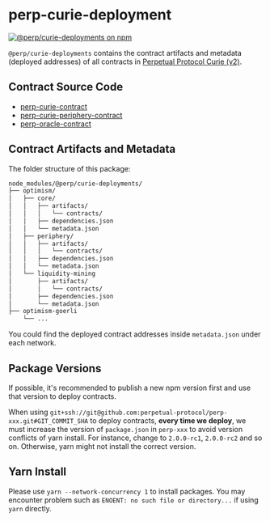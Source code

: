 # perp-curie-deployment

[![@perp/curie-deployments on npm](https://img.shields.io/npm/v/@perp/curie-deployments?style=flat-square)](https://www.npmjs.com/package/@perp/curie-deployments)

`@perp/curie-deployments` contains the contract artifacts and metadata (deployed addresses) of all contracts in [Perpetual Protocol Curie (v2)](https://perp.com/).

## Contract Source Code

- [perp-curie-contract](https://github.com/perpetual-protocol/perp-curie-contract)
- [perp-curie-periphery-contract](https://github.com/perpetual-protocol/perp-curie-periphery-contract)
- [perp-oracle-contract](https://github.com/perpetual-protocol/perp-oracle-contract)

## Contract Artifacts and Metadata

The folder structure of this package:

```bash
node_modules/@perp/curie-deployments/
├── optimism/
│   ├── core/
│   │   ├── artifacts/
│   │   │   └── contracts/
│   │   ├── dependencies.json
│   │   └── metadata.json
│   ├── periphery/
│   │   ├── artifacts/
│   │   │   └── contracts/
│   │   ├── dependencies.json
│   │   └── metadata.json
│   └── liquidity-mining
│       ├── artifacts/
│       │   └── contracts/
│       ├── dependencies.json
│       └── metadata.json
├── optimism-goerli
    └── ...
```

You could find the deployed contract addresses inside `metadata.json` under each network.

## Package Versions

If possible, it's recommended to publish a new npm version first and use that version to deploy contracts.

When using `git+ssh://git@github.com:perpetual-protocol/perp-xxx.git#GIT_COMMIT_SHA` to deploy contracts, **every time we deploy**, we must increase the version of `package.json` in `perp-xxx` to avoid version conflicts of yarn install. For instance, change to `2.0.0-rc1`, `2.0.0-rc2` and so on. Otherwise, yarn might not install the correct version.

## Yarn Install
Please use `yarn --network-concurrency 1` to install packages.
You may encounter problem such as `ENOENT: no such file or directory...` if using `yarn` directly.
